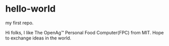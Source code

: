 # hello-world
my first repo.

Hi folks,
I like The OpenAg™ Personal Food Computer(FPC) from MIT. Hope to exchange ideas in the world.
